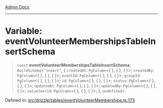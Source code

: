 [Admin Docs](/)

***

# Variable: eventVolunteerMembershipsTableInsertSchema

> `const` **eventVolunteerMembershipsTableInsertSchema**: `BuildSchema`\<`"insert"`, \{ `createdAt`: `PgColumn`\<\{ \}, \{ \}, \{ \}\>; `createdBy`: `PgColumn`\<\{ \}, \{ \}, \{ \}\>; `eventId`: `PgColumn`\<\{ \}, \{ \}, \{ \}\>; `groupId`: `PgColumn`\<\{ \}, \{ \}, \{ \}\>; `id`: `PgColumn`\<\{ \}, \{ \}, \{ \}\>; `status`: `PgColumn`\<\{ \}, \{ \}, \{ \}\>; `updatedAt`: `PgColumn`\<\{ \}, \{ \}, \{ \}\>; `updatedBy`: `PgColumn`\<\{ \}, \{ \}, \{ \}\>; `volunteerId`: `PgColumn`\<\{ \}, \{ \}, \{ \}\>; \}, `undefined`\>

Defined in: [src/drizzle/tables/eventVolunteerMemberships.ts:173](https://github.com/Sourya07/talawa-api/blob/3df16fa5fb47e8947dc575f048aef648ae9ebcf8/src/drizzle/tables/eventVolunteerMemberships.ts#L173)
